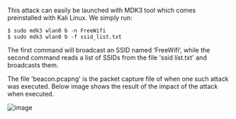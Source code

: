 This attack can easily be launched with MDK3 tool which comes preinstalled with Kali Linux. We simply run:
```
$ sudo mdk3 wlan0 b -n FreeWifi
$ sudo mdk3 wlan0 b -f ssid_list.txt
```
The first command will broadcast an SSID named ’FreeWifi’, while the second command
reads a list of SSIDs from the file 'ssid list.txt' and broadcasts them.

The file 'beacon.pcapng' is the packet capture file of when one such attack was executed. Below image shows the result of the impact of the attack when executed.

![image](https://user-images.githubusercontent.com/44478153/130040627-3ee752ba-e67e-4a96-b225-3d802f01c432.png)
